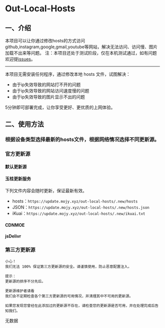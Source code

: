 # Out-Local-Hosts
## 一、介绍
本项目可以让你通过修改hosts的方式访问github,instagram,google,gmail,youtube等网站，解决无法访问、访问慢、图片加载不出来等问题。
注：本项目还处于测试阶段，仅在本机测试通过，如有问题欢迎提[issues](https://github.com/SANYIMOE/Out-Local-Hosts/issues)。

<hr>

本项目无需安装任何程序，通过修改本地 hosts 文件，试图解决：

- 由于ip失效导致的网站打不开的问题
- 由于ip失效导致的网站访问速度慢的问题
- 由于ip失效导致的图片显示不出的问题

5分钟即可部署完成，让你享受更好、更优质的上网体验。

## 二、使用方法
### 根据设备类型选择最新的hosts文件，根据网络情况选择不同更新源。
### 官方更新源
#### 默认更新源

#### 玉桂更新服务
下列文件内容会随时更新，保证最新有效。

- hosts：`https://update.mojy.xyz/out-local-hosts/.new/hosts`
- JSON：`https://update.mojy.xyz/out-local-hosts/.new/hosts.json`
- iKuai：`https://update.mojy.xyz/out-local-hosts/.new/ikuai.txt`

#### CDNMOE

#### jsDelivr

### 第三方更新源
```
小心！
我们无法 100% 保证第三方更新源的安全。请谨慎使用，防止恶意配置注入。
```

```
提示：
更新源的排序不分先后。
```

```
更新源维护者请看
我们会不定期检查各个第三方更新源的可用情况，并清理其中不可用的更新源。

如果您发现您曾经在此添加过的更新源不存在，请检查您的更新源是否可用，并在处理完成后告知我们。
```

无数据

